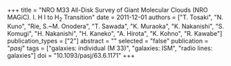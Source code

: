 +++
title = "NRO M33 All-Disk Survey of Giant Molecular Clouds (NRO MAGiC). I. H I to H$_2$ Transition"
date = 2011-12-01
authors = ["T. Tosaki", "N. Kuno", "Rie, S.~M. Onodera", "T. Sawada", "K. Muraoka", "K. Nakanishi", "S. Komugi", "H. Nakanishi", "H. Kaneko", "A. Hirota", "K. Kohno", "R. Kawabe"]
publication_types = ["2"]
abstract = ""
selected = "false"
publication = "*pasj*"
tags = ["galaxies: individual (M 33)", "galaxies: ISM", "radio lines: galaxies"]
doi = "10.1093/pasj/63.6.1171"
+++


